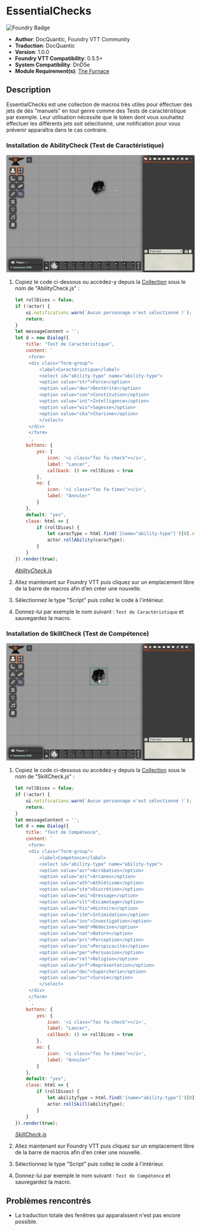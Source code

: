 # EssentialChecks

![Foundry Badge](https://img.shields.io/badge/Foundry-v0.5.5-informational)

* **Author**: DocQuantic, Foundry VTT Community
* **Traduction**: DocQuantic
* **Version**: 1.0.0
* **Foundry VTT Compatibility**: 0.5.5+
* **System Compatibility**: DnD5e
* **Module Requirement(s)**: [The Furnace](https://github.com/kakaroto/fvtt-module-furnace)

## Description

EssentialChecks est une collection de macros très utiles pour éffectuer des jets de dés "manuels" en tout genre comme des Tests de caractéristique par exemple. Leur utilisation nécessite que le token dont vous souhaitez éffectuer les différents jets soit sélectionné, une notification pour vous prévenir apparaîtra dans le cas contraire.

### Installation de AbilityCheck (Test de Caractéristique)

![AbilityCheck-Demonstration](https://github.com/MisterHims/FoundryVTT/blob/master/ScriptMacros/EssentialChecks/FR/images/abilitycheck-dem-01.gif)

1. Copiez le code ci-dessous ou accédez-y depuis la [Collection](https://github.com/MisterHims/FoundryVTT/blob/master/ScriptMacros/EssentialChecks/FR/Collection/AbilityCheck.js) sous le nom de "AbilityCheck.js" :

   ```javascript
   let rollDices = false;
   if (!actor) {
       ui.notifications.warn(`Aucun personnage n'est sélectionné !`);
       return;
   }
   let messageContent = '';
   let d = new Dialog({
       title: "Test de Caractéristique",
       content: `
        <form>
        <div class="form-group">
            <label>Caractéristique</label>
            <select id="ability-type" name="ability-type">
            <option value="str">Force</option>
            <option value="dex">Dextérité</option>
            <option value="con">Constitution</option>
            <option value="int">Intelligence</option>
            <option value="wis">Sagesse</option>
            <option value="cha">Charisme</option>
            </select>
        </div>
        </form>
        `,
       buttons: {
           yes: {
               icon: '<i class="fas fa-check"></i>',
               label: "Lancer",
               callback: () => rollDices = true
           },
           no: {
               icon: '<i class="fas fa-times"></i>',
               label: "Annuler"
           }
       },
       default: "yes",
       close: html => {
           if (rollDices) {
               let caracType = html.find('[name="ability-type"]')[0].value || "none";
               actor.rollAbility(caracType);
           }
       }
   }).render(true);
   ```

   *[AbilityCheck.js](https://github.com/MisterHims/FoundryVTT/blob/master/ScriptMacros/EssentialChecks/FR/Collection/AbilityCheck.js)*

2. Allez maintenant sur Foundry VTT puis cliquez sur un emplacement libre de la barre de macros afin d'en créer une nouvelle.

3. Sélectionnez le type "Script" puis collez le code à l'intérieur.

4. Donnez-lui par exemple le nom suivant : ``` Test de Caractéristique ``` et sauvegardez la macro.

### Installation de SkillCheck (Test de Compétence)

![SkillCheck-Demonstration](https://github.com/MisterHims/FoundryVTT/blob/master/ScriptMacros/EssentialChecks/FR/images/skillcheck-dem-01.gif)

1. Copiez le code ci-dessous ou accédez-y depuis la [Collection](https://github.com/MisterHims/FoundryVTT/blob/master/ScriptMacros/EssentialChecks/FR/Collection/SkillCheck.js) sous le nom de "SkillCheck.js" :

   ```javascript
   let rollDices = false;
   if (!actor) {
       ui.notifications.warn(`Aucun personnage n'est sélectionné !`);
       return;
   }
   let messageContent = '';
   let d = new Dialog({
       title: "Test de Compétence",
       content: `
        <form>
        <div class="form-group">
            <label>Compétence</label>
            <select id="ability-type" name="ability-type">
            <option value="acr">Acrobaties</option>
            <option value="arc">Arcanes</option>
            <option value="ath">Athlétisme</option>
            <option value="ste">Discrétion</option>
            <option value="ani">Dressage</option>
            <option value="slt">Escamotage</option>
            <option value="his">Histoire</option>
            <option value="itm">Intimidation</option>
            <option value="inv">Investigation</option>
            <option value="med">Médecine</option>
            <option value="nat">Nature</option>
            <option value="prc">Perception</option>
            <option value="ins">Perspicacité</option>
            <option value="per">Persuasion</option>
            <option value="rel">Religion</option>
            <option value="prf">Représentation</option>
            <option value="dec">Supercherie</option>
            <option value="sur">Survie</option>
            </select>
        </div>
        </form>
        `,
       buttons: {
           yes: {
               icon: '<i class="fas fa-check"></i>',
               label: "Lancer",
               callback: () => rollDices = true
           },
           no: {
               icon: '<i class="fas fa-times"></i>',
               label: "Annuler"
           }
       },
       default: "yes",
       close: html => {
           if (rollDices) {
               let abilityType = html.find('[name="ability-type"]')[0].value || "none";
               actor.rollSkill(abilityType);
           }
       }
   }).render(true);
   ```

   *[SkillCheck.js](https://github.com/MisterHims/FoundryVTT/blob/master/ScriptMacros/EssentialChecks/FR/Collection/SkillCheck.js)*

2. Allez maintenant sur Foundry VTT puis cliquez sur un emplacement libre de la barre de macros afin d'en créer une nouvelle.

3. Sélectionnez le type "Script" puis collez le code à l'intérieur.

4. Donnez-lui par exemple le nom suivant : ``` Test de Compétence ``` et sauvegardez la macro.

## Problèmes rencontrés

* La traduction totale des fenêtres qui apparaîssent n'est pas encore possible.
